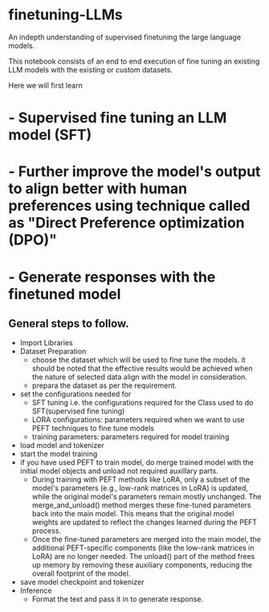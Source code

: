 # finetuning-LLMs
An indepth understanding of supervised finetuning the large language models.

This notebook consists of an end to end execution of fine tuning an existing LLM models 
with the existing or custom datasets.

Here we will first learn 
  # - Supervised fine tuning an LLM model (SFT)
  # - Further improve the model's output to align better with human preferences using technique called as "Direct Preference optimization (DPO)"
  # - Generate responses with the finetuned model


## General steps to follow.
  - Import Libraries
  - Dataset Preparation
       - choose the dataset which will be used to fine tune the models. it should be noted that the effective results would be achieved when the nature of selected data align with the model in consideration.
       - prepara the dataset as per the requirement.
  - set the configurations needed for
       - SFT tuning i.e. the configurations required for the Class used to do SFT(supervised fine tuning)
       - LORA configurations: parameters required when we want to use PEFT techniques to fine tune models
       - training parameters: parameters required for model training
  - load model and tokenizer
  - start the model training
  - if you have used PEFT to train model, do merge trained model with the initial model objects and unload not required auxillary parts.
       - During training with PEFT methods like LoRA, only a subset of the model's parameters (e.g., low-rank matrices in LoRA) is updated, while the original model's parameters remain mostly unchanged. The 
         merge_and_unload() method merges these fine-tuned parameters back into the main model. This means that the original model weights are updated to reflect the changes learned during the PEFT process.
       - Once the fine-tuned parameters are merged into the main model, the additional PEFT-specific components (like the low-rank matrices in LoRA) are no longer needed. The unload() part of the method frees up 
         memory by removing these auxiliary components, reducing the overall footprint of the model.
  - save model checkpoint and tokenizer
  - Inference
       - Format the text and pass it in to generate response.
  
